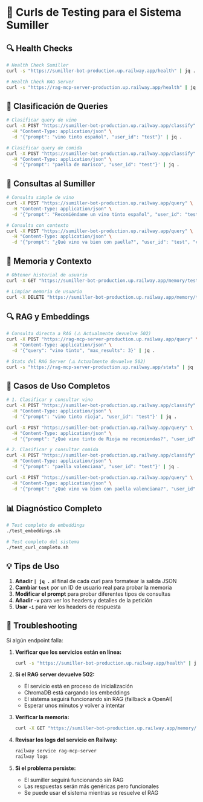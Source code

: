 # 🍷 Curls de Testing para el Sistema Sumiller

## 🔍 Health Checks

```bash
# Health Check Sumiller
curl -s "https://sumiller-bot-production.up.railway.app/health" | jq .

# Health Check RAG Server
curl -s "https://rag-mcp-server-production.up.railway.app/health" | jq .
```

## 🎯 Clasificación de Queries

```bash
# Clasificar query de vino
curl -X POST "https://sumiller-bot-production.up.railway.app/classify" \
  -H "Content-Type: application/json" \
  -d '{"prompt": "vino tinto español", "user_id": "test"}' | jq .

# Clasificar query de comida
curl -X POST "https://sumiller-bot-production.up.railway.app/classify" \
  -H "Content-Type: application/json" \
  -d '{"prompt": "paella de marisco", "user_id": "test"}' | jq .
```

## 🍷 Consultas al Sumiller

```bash
# Consulta simple de vino
curl -X POST "https://sumiller-bot-production.up.railway.app/query" \
  -H "Content-Type: application/json" \
  -d '{"prompt": "Recomiéndame un vino tinto español", "user_id": "test"}' | jq .

# Consulta con contexto
curl -X POST "https://sumiller-bot-production.up.railway.app/query" \
  -H "Content-Type: application/json" \
  -d '{"prompt": "¿Qué vino va bien con paella?", "user_id": "test", "context": "Estoy en un restaurante de marisco"}' | jq .
```

## 🧠 Memoria y Contexto

```bash
# Obtener historial de usuario
curl -X GET "https://sumiller-bot-production.up.railway.app/memory/test" | jq .

# Limpiar memoria de usuario
curl -X DELETE "https://sumiller-bot-production.up.railway.app/memory/test" | jq .
```

## 🔍 RAG y Embeddings

```bash
# Consulta directa a RAG (⚠️ Actualmente devuelve 502)
curl -X POST "https://rag-mcp-server-production.up.railway.app/query" \
  -H "Content-Type: application/json" \
  -d '{"query": "vino tinto", "max_results": 3}' | jq .

# Stats del RAG Server (⚠️ Actualmente devuelve 502)
curl -s "https://rag-mcp-server-production.up.railway.app/stats" | jq .
```

## 🎯 Casos de Uso Completos

```bash
# 1. Clasificar y consultar vino
curl -X POST "https://sumiller-bot-production.up.railway.app/classify" \
  -H "Content-Type: application/json" \
  -d '{"prompt": "vino tinto rioja", "user_id": "test"}' | jq .

curl -X POST "https://sumiller-bot-production.up.railway.app/query" \
  -H "Content-Type: application/json" \
  -d '{"prompt": "¿Qué vino tinto de Rioja me recomiendas?", "user_id": "test"}' | jq .

# 2. Clasificar y consultar comida
curl -X POST "https://sumiller-bot-production.up.railway.app/classify" \
  -H "Content-Type: application/json" \
  -d '{"prompt": "paella valenciana", "user_id": "test"}' | jq .

curl -X POST "https://sumiller-bot-production.up.railway.app/query" \
  -H "Content-Type: application/json" \
  -d '{"prompt": "¿Qué vino va bien con paella valenciana?", "user_id": "test"}' | jq .
```

## 📊 Diagnóstico Completo

```bash
# Test completo de embeddings
./test_embeddings.sh

# Test completo del sistema
./test_curl_completo.sh
```

## 💡 Tips de Uso

1. **Añadir `| jq .`** al final de cada curl para formatear la salida JSON
2. **Cambiar `test`** por un ID de usuario real para probar la memoria
3. **Modificar el prompt** para probar diferentes tipos de consultas
4. **Añadir `-v`** para ver los headers y detalles de la petición
5. **Usar `-i`** para ver los headers de respuesta

## 🔧 Troubleshooting

Si algún endpoint falla:

1. **Verificar que los servicios están en línea:**
   ```bash
   curl -s "https://sumiller-bot-production.up.railway.app/health" | jq .
   ```

2. **Si el RAG server devuelve 502:**
   - El servicio está en proceso de inicialización
   - ChromaDB está cargando los embeddings
   - El sistema seguirá funcionando sin RAG (fallback a OpenAI)
   - Esperar unos minutos y volver a intentar

3. **Verificar la memoria:**
   ```bash
   curl -X GET "https://sumiller-bot-production.up.railway.app/memory/test" | jq .
   ```

4. **Revisar los logs del servicio en Railway:**
   ```bash
   railway service rag-mcp-server
   railway logs
   ```

5. **Si el problema persiste:**
   - El sumiller seguirá funcionando sin RAG
   - Las respuestas serán más genéricas pero funcionales
   - Se puede usar el sistema mientras se resuelve el RAG 